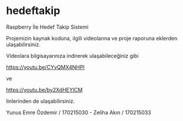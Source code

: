 # hedeftakip

Raspberry İle Hedef Takip Sistemi

Projemizin kaynak koduna, ilgili videolarına ve proje raporuna eklerden ulaşabilirsiniz.

Videolara bilgisayarınıza indirerek ulaşabileceğiniz gibi

https://youtu.be/CYvQMX4NHPI

ve 

https://youtu.be/by2XdHEYlCM

linlerinden de ulaşabilirsiniz.

Yunus Emre Özdemir / 170215030 - Zeliha Akın / 170215033
